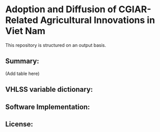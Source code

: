 # Adoption and Diffusion of CGIAR-Related Agricultural Innovations in Viet Nam
This repository is structured on an output basis. 

## Summary: 
(Add table here)



## VHLSS variable dictionary:


## Software Implementation:


## License: 
